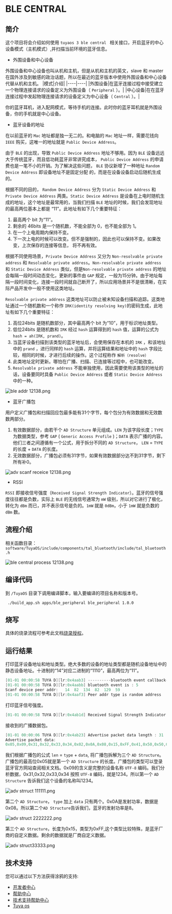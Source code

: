 

# BLE CENTRAL

##  简介

这个项目将会介绍如何使用 `tuyaos 3 ble central ` 相关接口，开启蓝牙的中心设备模式（主机模式）,并扫描当前环境的蓝牙信息。

* 外围设备和中心设备

外围设备和中心设备也叫从机和主机，但是从机和主机的英文，slave 和 master 在国外涉及到敏感的政治话题，所以在最近的蓝牙版本中使用外围设备和中心设备代替从机和主机。
|模式|介绍|
|----|----|
|外围设备|在蓝牙连接过程中接受建立一个物理连接请求的设备定义为外围设备（ `Peripheral` ）。|
|中心设备|在在蓝牙连接过程中发起物理连接请求的设备定义为中心设备（ `Central` ）。|

你的蓝牙耳机，进入配网模式，等待手机的连接。此时你的蓝牙耳机就是外围设备，你的手机就是中心设备。

* 蓝牙设备的地址
  
在以前蓝牙的 `Mac` 地址都是独一无二的。和电脑的 `Mac` 地址一样，需要花钱向 `IEEE` 购买，这唯一的地址就是 `Public Device Address`。

由于 `BLE` 的出现，导致 `Public Device Address` 地址不够用。因为 `BLE` 设备远远大于传统蓝牙，而且低功耗蓝牙非常讲究成本， `Public Device Address` 的申请费也是一笔不小的开销。为了解决这些问题， `BLE` 协议新增了一种地址 `Random Device Address` 即设备地址不是固定分配
的，而是在设备设备启动后随机生成的。

根据不同的目的， `Random Device Address` 分为 `Static Device Address`
和 `Private Device Address` 两类。`Static Device Address` 是设备在上电时随机生成的地址，这个地址是最常用的，当我们扫描 `BLE` 地址的时候，我们会发现地址的最高两位基本上都是 “11”。此地址有如下几个重要特征：
1. 最高两个 bit 为“11”。
2. 剩余的 46bits 是一个随机数，不能全部为 0，也不能全部为 1。
3. 在一个上电周期内保持不变。
4. 下一次上电的时候可以改变。但不是强制的，因此也可以保持不变。如果改变，上次保存的连接等信息，
将不再有效。

根据不同使用场景，`Private Device Address` 又分为 `Non-resolvable private address` 和 `Resolvable private address`。`Non-resolvable private address` 和 `Static Device Address` 类似，但是`Non-resolvable private address` 的地址会每隔一段时间动态变化，更新的事件由 `GAP` 规定，一般为15分钟。由于地址每隔一段时间变化，连接一段时间就自己断开了，所以应用场景并不是很清晰，在实际产品开发中一般不使用这类地址。

`Resolvable private address` 这类地址可以防止被未知设备扫描和追踪。这类地址通过一个随机数和一个称作 `IRK(identity resolving key)`的密码生成，此地址有如下几个重要特征：
1. 高位24bits 是随机数部分，其中最高两个 bit 为“10”，用于标识地址类型。
2. 低位24bits 是随机数和 `IRK` 经过 `hash` 运算得到的 `hash` 值，运算的公式为 `hash = ah(IRK, prand)`。
3. 当蓝牙设备扫描到该类型的蓝牙地址后，会使用保存在本机的 `IRK` ，和该地址中的 `prand` ，进行同样的 `hash` 运算，并将运算结果和地址中的 `hash` 字段比较，相同的时候，才进行后续的操作。这个过程称作 `解析（resolve）`
4. 此类地址定时更新。哪怕在广播、扫描、已连接等过程中，也可能改变。
5. `Resolvable private address` 不能单独使用，因此需要使用该类型的地址的话，设备要同时具备 `Public
Device Address` 或者 `Static Device Address` 中的一种。

![ble addr 12138.png](https://airtake-public-data-1254153901.cos.ap-shanghai.myqcloud.com/content-platform/hestia/1655707049daaca34aa64.png)


* 蓝牙广播包
  
用户定义广播包和扫描回应包最多能有31个字节，每个包分为有效数据和无效数数两部分。
1. 有效数据部分，由若干个 `AD Structure` 单元组成。`LEN` 为该字段长度；`TYPE` 为数据类型，参考 `GAP` ( `Generic Access Profile` )；`DATA` 表示广播的内容。他们三者之间遵循有一个公式，用于拆分不同的 `AD Structure`， `LEN` = `TYPE` 的长度 + `DATA` 的长度。
2. 无效数据部分，广播包必须有31字节，如果有效数据部分达不到31字节，剩下所有补0。

![adv scanf receice 12138.png](https://airtake-public-data-1254153901.cos.ap-shanghai.myqcloud.com/content-platform/hestia/165571037357358aab4df.png)

* RSSI

`RSSI` 即接收信号强度（`Received Signal Strength Indicator`）。蓝牙的信号强度往往都是负数，实际上 `BLE` 的无线信号通常为 `mW` 级别，所以对它进行了极化，转化为 `dBm` 而已，并不表示信号是负的。`1mW` 就是 `0dBm`，小于 `1mW` 就是负数的 `dBm` 数。




## 流程介绍
相关函数目录：
`software/TuyaOS/include/components/tal_bluetooth/include/tal_bluetooth.h`

![ble central process 12138.png](https://airtake-public-data-1254153901.cos.ap-shanghai.myqcloud.com/content-platform/hestia/1655711933d7589ae9af8.png)

## 编译代码
到 `/TuyaOS` 目录下调用编译脚本，输入要编译的项目名称和版本号。
```shell
 ./build_app.sh apps/ble_peripheral ble_peripheral 1.0.0 
```

## 烧写
具体的烧录流程可参考此文档[烧录授权](https://developer.tuya.com/cn/docs/iot/flash-and-authorize?id=Kaytfatwdbfj2#title-7-%E4%BD%BF%E7%94%A8%E5%8E%9F%E5%8E%82%E5%B7%A5%E5%85%B7%E7%83%A7%E5%BD%95)。

## 运行结果
打印蓝牙设备地址和地址类型。绝大多数的设备的地址类型都是随机设备地址中的静态设备地址。十进制的“14”对应二进制的“1110”，最高两位为“11”。
```c
[01-01 00:00:58 TUYA D][lr:0x4aab3] ----------bluetooth event callback-------
[01-01 00:00:58 TUYA D][lr:0x4aabb] bluetooth event is : 5
Scanf device peer addr:   14  82  134  82  129  59 
[01-01 00:00:58 TUYA D][lr:0x4aaf3] Peer addr type is random address
```

打印蓝牙信号强度。
```c
[01-01 00:00:58 TUYA D][lr:0x4ab1d] Received Signal Strength Indicator : -64
```
接收到的广播数据包。
```c
[01-01 00:00:06 TUYA D][lr:0x4ab23] Advertise packet data length : 31
Advertise packet data:
0x05,0x09,0x31,0x32,0x33,0x34,0x02,0x0A,0x08,0x15,0xFF,0x41,0x50,0x50,0x4C,0x45,0x06,0x00,0x01,0x09,0x32,0x02,0xA1,0x59,0x36,0x5B,0x9C,0x8F,0xFA,0x9A,0x7D
```
我们根据广播包的公式 `len` = `type` + `data`, 将广播包拆解为三个 `AD Structure`。
广播包的最高位0x05就是第一个 `AD Structure` 的长度。广播包的类型可以登录蓝牙官方网站查阅相关文档。0x09的含义是完整的设备名称 `UTF-8` 编码。我们分析数据，0x31,0x32,0x33,0x34 按照 `UTF-8` 编码，就是1234。所以第一个 `AD Structure` 告诉我们这个设备的名称叫1234。

![adv strruct 111111.png](https://airtake-public-data-1254153901.cos.ap-shanghai.myqcloud.com/content-platform/hestia/165571934440ff10d7039.png)


第二个 `AD Structure`， `type` 加上 `data` 只有两个。0x0A是发射功率，数据是0x08。所以第二个`AD Structure`告诉我们，蓝牙的发射功率是8。

![adv struct 2222222.png](https://airtake-public-data-1254153901.cos.ap-shanghai.myqcloud.com/content-platform/hestia/1655719879f410e516a62.png)

第三个 `AD Structure`，长度为0x15，类型为0xFF,这个类型比较特殊，是蓝牙厂商的自定义数据。剩余的数据就是厂商自定义数据。

![adv struct33333.png](https://airtake-public-data-1254153901.cos.ap-shanghai.myqcloud.com/content-platform/hestia/165572034447281e62ee5.png)


## 技术支持
您可以通过以下方法获得涂鸦的支持:
* [开发者中心](https://developer.tuya.com)
* [帮助中心](https://support.tuya.com/help)
* [技术支持帮助中心](https://service.console.tuya.com)
* [Tuya os](https://developer.tuya.com/cn/tuyaos)
